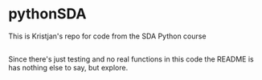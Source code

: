 # pythonSDA
This is Kristjan's repo for code from the SDA Python course

##
Since there's just testing and no real functions in this code the README is has nothing else to say, but explore.
